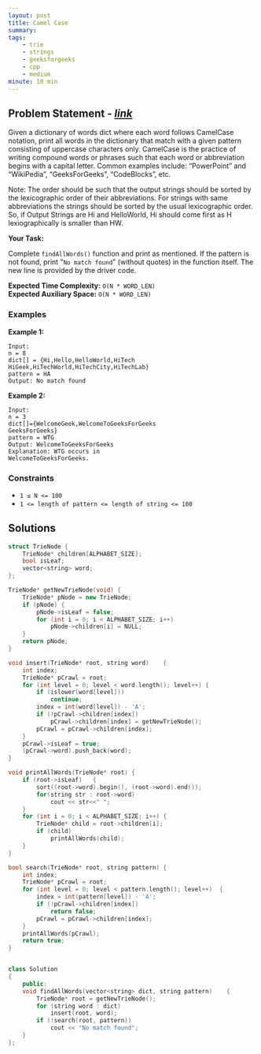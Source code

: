 ```yaml
---
layout: post
title: Camel Case                      
summary:
tags:
    - trie
    - strings
    - geeksforgeeks
    - cpp
    - medium
minute: 10 min
---
```


## Problem Statement - [*link*](https://practice.geeksforgeeks.org/batch-problems/camel-case04234120/0/?t#)  

Given a dictionary of words dict where each word follows CamelCase notation, print all words in the dictionary that match with a given pattern consisting of uppercase characters only.
CamelCase is the practice of writing compound words or phrases such that each word or abbreviation begins with a capital letter. Common examples include: “PowerPoint” and “WikiPedia”, “GeeksForGeeks”, “CodeBlocks”, etc.

Note: The order should be such that the output strings should be sorted by the lexicographic order of their abbreviations. For strings with same abbreviations the strings should be sorted by the usual lexicographic order. So, if Output Strings are Hi and HelloWorld, Hi should come first as H lexiographically is smaller than HW.



**Your Task:** 

Complete `findAllWords()` function and print as mentioned. If the pattern is not found, print "`No match found`" (without quotes) in the function itself. The new line is provided by the driver code.


**Expected Time Complexity:** `O(N * WORD_LEN)`              
**Expected Auxiliary Space:** `O(N * WORD_LEN)`



### Examples

**Example 1:**   
```
Input:
n = 8
dict[] = {Hi,Hello,HelloWorld,HiTech
HiGeek,HiTechWorld,HiTechCity,HiTechLab}
pattern = HA
Output: No match found
```

**Example 2:**   
```
Input:
n = 3
dict[]={WelcomeGeek,WelcomeToGeeksForGeeks
GeeksForGeeks}
pattern = WTG
Output: WelcomeToGeeksForGeeks
Explanation: WTG occurs in
WelcomeToGeeksForGeeks.
```

### Constraints

+ `1 ≤ N <= 100`
+ `1 <= length of pattern <= length of string <= 100`   


## Solutions

```cpp
struct TrieNode {
	TrieNode* children[ALPHABET_SIZE];
	bool isLeaf;
	vector<string> word;
};

TrieNode* getNewTrieNode(void) {
	TrieNode* pNode = new TrieNode;
	if (pNode) {
		pNode->isLeaf = false;
		for (int i = 0; i < ALPHABET_SIZE; i++)
			pNode->children[i] = NULL;
	}
	return pNode;
}

void insert(TrieNode* root, string word)    {
	int index;
	TrieNode* pCrawl = root;
	for (int level = 0; level < word.length(); level++)	{
		if (islower(word[level]))
			continue;
		index = int(word[level]) - 'A';
		if (!pCrawl->children[index])
			pCrawl->children[index] = getNewTrieNode();
		pCrawl = pCrawl->children[index];
	}
	pCrawl->isLeaf = true;
	(pCrawl->word).push_back(word);
}

void printAllWords(TrieNode* root) {
	if (root->isLeaf)	{
		sort((root->word).begin(), (root->word).end());
		for(string str : root->word)
			cout << str<<" ";
	}
	for (int i = 0; i < ALPHABET_SIZE; i++)	{
		TrieNode* child = root->children[i];
		if (child)
			printAllWords(child);
	}
}

bool search(TrieNode* root, string pattern) {
	int index;
	TrieNode* pCrawl = root;
	for (int level = 0; level < pattern.length(); level++)	{
		index = int(pattern[level]) - 'A';
		if (!pCrawl->children[index])
			return false;
		pCrawl = pCrawl->children[index];
	}
	printAllWords(pCrawl);
	return true;
}


class Solution
{
    public:
    void findAllWords(vector<string> dict, string pattern)    {
    	TrieNode* root = getNewTrieNode();
    	for (string word : dict)
    		insert(root, word);
    	if (!search(root, pattern))
    		cout << "No match found";
    }
};
```

